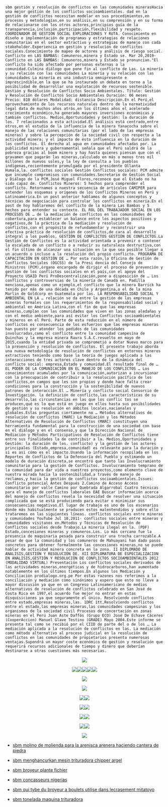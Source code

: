 
```
sbm gestión y resolución de conflictos en las comunidades minerasHacia una mejor gestión de los conflictos socioambientales. dad en la gestión de conflictos necesitan modelar en sus procedimientos,en procesos y metodologías,en su análisis,en su comprensión y en su forma de relacionarse con los otros actores,principios guía de la transparencia,inclusión,participación,flexibilidad y respeto. COORDINADOR DE GESTIÓN SOCIAL EXPLORACIONES Y RUTA. Conocimiento en diseño e implementación de programas y estrategias de relaciones comunitarias en el sector extractivo y estrategias de manejo con cada stakeholder.Experiencia en gestión y resolución de conflictos sociales.Conocimiento de mapeo de actores y análisis de riesgo social. Conflicto en LAS BAMBAS: Comuneros,minera y Estado se. Mar 20,2019· Conflicto en LAS BAMBAS: Comuneros,minera y Estado se pronuncian."El conflicto ha sido afectado por personas externas a la comunidad.Culmina diálogo que pone fin al conflicto de Las. La minería y su relación con las comunidades La minería y su relación con las comunidades La minería es una industria omnipresente e imprescindible,en la que se ha instaurado un debate en torno a la posibilidad de desarrollar una explotación de recursos sostenible. Gestión y Resolución de Conflictos Socio Ambientales. Título: Gestión y Resolución de Conflictos Socio Ambientales Duración: 06 meses Precio: 810 dólares Modalidad: distancia Descripción.En el Perú,el aprovechamiento de los recursos naturales dentro de la normatividad legal data de muchos años atrás,en los últimos años el acelerado crecimiento económico,ha generado mayores inversiones económicas y también conflictos. Medios,Oportunidades y Gestión: la duración de los. 7 relacionados a esta actividad.El análisis está centrado,entre otros,en el estudio de la influencia de la minera Yanacocha sobre el manejo de las relaciones comunitarias (por el lado de las empresas mineras) y sobre la percepción de la sociedad civil con respecto a la actividad minera; y el impacto de ésta influencia en la duración de los conflictos. El derecho al agua en comunidades afectadas por. La publicidad minera y gubernamental señala que el Perú saldrá de la pobreza gracias al boom minero y hay hasta quienes piensan que con el gravamen que pagarán las mineras,calculado en más o menos tres mil millones de nuevos soles,y la ley de consulta a los pueblos indígenas,recientemente promulgada por el presidente Ollanta Humala,la. conflictos sociales Gestión Conflictos sociales: PCM admite que incumple compromisos con comunidades.Secretario de Gestión Social y Diálogo de la PCM,José Miguel Flores,reconoce que el Estado no ha sido capaz de. Conflictos Mineros: 5 hechos para comprender el conflicto. Retornamos a nuestra secuencia de artículos CAMIPER para entender los esquemas y orígenes de los Conflictos Mineros en Perú y Latinoamérica.En un post anterior hablamos de algunos conceptos y técnicas de negociación para controlar los conflictos en minería.En el post de hoy hablaremos del conflicto de la minera Las Bambas y 5 hechos para entender su contexto. EL ROL DEL TRABAJADOR SOCIAL EN LOS PROCESOS DE … de la mediación de conflictos en las comunidades de cobertura,para establecer un balance entre los aspectos positivos y negativos,de la práctica de la mediación y resolución de conflictos,con el propósito de refundamentar y reconstruir una efectiva práctica de resolución de conflictos,de cara al desarrollo integral a los pueblos, GESTIÓN DE CONFLICTOS GESTIÓN DE CONFLICTOS.La Gestión de Conflictos es la actividad orientada a prevenir o contener la escalada de un conflicto o a reducir su naturaleza destructiva,con el fin último de alcanzar una situación en la que sea posible llegar a un acuerdo o incluso a la resolución del propio conflicto. PROGRAMA DE CAPACITACIÓN EN GESTIÓN DE … Por esta razón,la Oficina de Gestión de Conflictos Sociales (OGCSS) de la Presi dencia del Consejo de Ministros (PCM),órgano encargado de dirigir el proceso de prevención y gestión de los conflictos sociales en el país,con el apoyo del Proyecto USAID Perú ProDescentralización,pone a disposición de … Los conflictos y controversias de la minería de Canadá en. Padilla menciona,apenas como un ejemplo,el conflicto que la minera Barrick ha tenido por más de una década en Chile y Argentina,o el de la mina Marlin de Goldcorp en Guatemala por las. LA RESPONSABILIDAD SOCIAL Y AMBIENTAL EN LA … relación se da entre la gestión de las empresas mineras formales con los requerimientos de la responsabilidad social y ambiental en América Latina,con el fin de que las empresas mineras,cumplan con las comunidades que viven en las zonas aledañas y con el medio ambiente,para así evitar los Conflictos socioambientales y mineros en el Perú. Parte de esta reducción en el número de conflictos es consecuencia de los esfuerzos que las empresas mineras han puesto por atender los pedidos de las comunidades involucradas,como el conflicto entre la comunidad campesina de Quinchas y la empresa minera Raura S.A.C.resuelto en mayo de 2015,cuando la entidad privada se comprometió a dotar Nuevo marco para la prevención y resolución de conflictos. El presente trabajo aborda una nueva metodología de resolución de conflictos en entornos mineros extractivos teniendo como base la teoría de juegos aplicada a las interacciones de tres actores clave dentro de la dinámica del conflicto social: empresa,Estado y comunidad.El resultado final de … EL PODER DE LA COMUNICACIÓN EN EL MANEJO DE LOS CONFLICTOS … Los conocimientos acumulados por la comunicación,autorizan a incursionar con la preocupación de contribuir a la resolución pacífica de los conflictos,en campos que les son propios y donde hace falta crear condiciones para la construcción y la sostenibilidad de nuevos patrones de interacción.El … Minería y conflicto social Consorcio de Investigación. la definición de conflicto,las características de su desarrollo,las circunstancias en las que los conflic tos se producen,qué es lo que está en juego en ellos hasta sus posibilidades de gestión y su resolución en ámbitos locales,nacionales y globales.Estas preguntas ciertamente no … Métodos alternativos de resolución de conflictos (MARC) La Mediación y los Métodos Alternativos de Resolución de Conflictos (MARC) constituyen una herramienta fundamental para la construcción de una sociedad con base en el diálogo y en el consenso,y que la Dirección Nacional de Mediación y Métodos Participativos de Resolución de Conflictos tiene entre sus finalidades la de contribuir a la. Medios,Oportunidades y Gestión: la duración de los. conflicto) y la gestión de los actores principales (Estado,empresa,comunidad) es relevante para la duración y si es así cómo es el impacto.Usando la información recopilada en los Reportes de Conflictos de la Defensoría del Pueblo y estimando un modelo de duración discreta,se encontró que tanto las Involucramiento comunitario para la gestión de Conflictos. Involucramiento temprano de la comunidad para dar vida a nuestros proyectos,como elemento clave de nuestra mirada hacia la sostenibilidad,a través de manejo de reclamos,y hacia la gestión de conflictos socioambientales.Issues: Conflicto potencial Antes Después 2.Camino de Acceso Acceso comunitario por valle Camino por Quebrada Algarrobal Cuatro técnicas para el manejo de conflictos laborales EAE Buscar información acerca del manejo de conflictos revela la necesidad de resolver una situación complicada que se está produciendo para evitar o minimizar sus consecuencias negativas.El lugar de trabajo es uno de los escenarios donde más habitualmente se producen estos malentendidos y sobre ello trataremos en las siguientes líneas. conflictos sociales entre mineras y comunidades YouTube Jul 10,2011· conflictos sociales entre mineras y comunidades visitanos en.Métodos y Técnicas de Resolución de Conflictos sociales desde Trabajo.La mineria ilegal en la. (PDF) Estado,concesiones mineras y comuneros.Los. Lo más cercano fue la presencia de maquinaria pesada para construir una trocha carrozable.A pesar de que la comunidad y los comuneros de Mahuayani han dado pasos concretos para obtener formalmente las concesiones mineras,no se puede hablar de actividad minera concreta en la zona. II DIPLOMADO DE ANALISIS,GESTIÓN Y RESOLUCIÓN DE. XII DIPLOMATURA DE ESPECIALIZACION EN ANALISIS,GESTIÓN Y RESOLUCIÓN DE CONFLICTOS SOCIOAMBIENTALES 2012 (MODALIDAD VIRTUAL) Presentación Los conflictos sociales derivados de las actividades mineras,energéticas y de hidrocarburos,han aumentado notablemente en los últimos tiempos.En algunos los Mediación y Conciliación prodialogo.org.pe Por estas razones nos referimos a la conciliación y mediación como sinónimos y espero que esto no lleve a mayor discusión ya que en un Congreso Latinoamericano de medios alternativos de resolución de conflictos celebrado en San José de Costa Rica en 1997,el acuerdo fue mejor no entrar en estas disquisiciones ya que seguramente el único. Resolviendo conflictos entre estado,empresas mineras,las. 1DRC 1tt,Resolviendo conflictos entre el estado,las empresas mineras,las comunidades campesinas y los organismos de la sociedad civil Procesos de concertación en zonas mineras en el Perú Juan Aste Daffós (Grupo ECO) José De Echave Cáceres (CooperAccion) Manuel Glave Testino (GRADE) Mayo 2004.Este informe se presenta tal como se recibió por el CIID de parte del o de los … La mediación aplicada a la resolución de conflictos en las. La mediación como método alternativo al proceso judicial en la resolución de conflictos en las comunidades de propietarios presenta numerosas ventajas.Supondrá un mayor coste económico de gestión y resolución que requerirá recursos adicionales de tiempo y dinero que deberían destinarse a otras cuestiones más necesarias. 
```

<div align="center">

<a href="https://es-crusher.shibang-china.com/github&k=sbm+gesti%C3%B3n+y+resoluci%C3%B3n+de+conflictos+en+las+comunidades+mineras"><img src="https://static.shibang-china.com/es/crusher/logo.jpg"></a>

<a href="https://es-crusher.shibang-china.com/github&k=sbm+gesti%C3%B3n+y+resoluci%C3%B3n+de+conflictos+en+las+comunidades+mineras"><img src="https://static.shibang-china.com/es/crusher/index.jpg"></a><a href="https://es-crusher.shibang-china.com/material.htmlgithub&k=sbm+gesti%C3%B3n+y+resoluci%C3%B3n+de+conflictos+en+las+comunidades+mineras"><img src="https://static.shibang-china.com/es/crusher/material.jpg"></a><a href="https://es-crusher.shibang-china.com/application.htmlgithub&k=sbm+gesti%C3%B3n+y+resoluci%C3%B3n+de+conflictos+en+las+comunidades+mineras"><img src="https://static.shibang-china.com/es/crusher/application.jpg"></a><a href="https://es-crusher.shibang-china.com/aboutus.htmlgithub&k=sbm+gesti%C3%B3n+y+resoluci%C3%B3n+de+conflictos+en+las+comunidades+mineras"><img src="https://static.shibang-china.com/es/crusher/aboutus.jpg"></a><a href="https://es-crusher.shibang-china.com/contact.htmlgithub&k=sbm+gesti%C3%B3n+y+resoluci%C3%B3n+de+conflictos+en+las+comunidades+mineras"><img src="https://static.shibang-china.com/es/crusher/contact.jpg"></a>

<a href="https://es-crusher.shibang-china.com/github&k=sbm+gesti%C3%B3n+y+resoluci%C3%B3n+de+conflictos+en+las+comunidades+mineras"><img src="https://static.shibang-china.com/es/crusher/banner.jpg"></a>

<a href="https://swt.shibang-china.com/github&k=sbm+gesti%C3%B3n+y+resoluci%C3%B3n+de+conflictos+en+las+comunidades+mineras"><img src="https://static.shibang-china.com/es/crusher/text.jpg"></a>

<a href="https://swt.shibang-china.com/github&k=sbm+gesti%C3%B3n+y+resoluci%C3%B3n+de+conflictos+en+las+comunidades+mineras"><img src="https://static.shibang-china.com/es/crusher/chat.jpg"></a><a href="https://es-crusher.shibang-china.com/contact.htmlgithub&k=sbm+gesti%C3%B3n+y+resoluci%C3%B3n+de+conflictos+en+las+comunidades+mineras"><img src="https://static.shibang-china.com/es/crusher/message.jpg"></a>

<a href="https://es-crusher.shibang-china.com/products/pe.htmlgithub&k=sbm+gesti%C3%B3n+y+resoluci%C3%B3n+de+conflictos+en+las+comunidades+mineras"><img src="https://static.shibang-china.com/es/crusher/pe.jpg"></a><a href="https://es-crusher.shibang-china.com/products/pf.htmlgithub&k=sbm+gesti%C3%B3n+y+resoluci%C3%B3n+de+conflictos+en+las+comunidades+mineras"><img src="https://static.shibang-china.com/es/crusher/pf.jpg"></a>

<a href="https://es-crusher.shibang-china.com/products/hpt.htmlgithub&k=sbm+gesti%C3%B3n+y+resoluci%C3%B3n+de+conflictos+en+las+comunidades+mineras"><img src="https://static.shibang-china.com/es/crusher/hpt.jpg"></a><a href="https://es-crusher.shibang-china.com/products/vsi.htmlgithub&k=sbm+gesti%C3%B3n+y+resoluci%C3%B3n+de+conflictos+en+las+comunidades+mineras"><img src="https://static.shibang-china.com/es/crusher/vsi.jpg"></a>

<a href="https://es-crusher.shibang-china.com/products/klv.htmlgithub&k=sbm+gesti%C3%B3n+y+resoluci%C3%B3n+de+conflictos+en+las+comunidades+mineras"><img src="https://static.shibang-china.com/es/crusher/klv.jpg"></a><a href="https://es-crusher.shibang-china.com/products/portable.htmlgithub&k=sbm+gesti%C3%B3n+y+resoluci%C3%B3n+de+conflictos+en+las+comunidades+mineras"><img src="https://static.shibang-china.com/es/crusher/portable.jpg"></a>

<a href="https://swt.shibang-china.com/github&k=sbm+gesti%C3%B3n+y+resoluci%C3%B3n+de+conflictos+en+las+comunidades+mineras"><img src="https://static.shibang-china.com/es/crusher/case.jpg"></a>

</div>


* [sbm molino de molienda para la arenisca arenera haciendo cantera de piedra](sbm%20molino%20de%20molienda%20para%20la%20arenisca%20arenera%20haciendo%20cantera%20de%20piedra.md)

* [sbm menghancurkan mesin trituradora chipper argel](sbm%20menghancurkan%20mesin%20trituradora%20chipper%20argel.md)

* [sbm broyeur plante fichier](sbm%20broyeur%20plante%20fichier.md)

* [sbm concasseurs nigerias](sbm%20concasseurs%20nigerias.md)

* [sbm qui tybe du broyeur a boulets utilise dans lecrasement mitatoyo](sbm%20qui%20tybe%20du%20broyeur%20a%20boulets%20utilise%20dans%20lecrasement%20mitatoyo.md)

* [sbm tonelada maquina trituradora](sbm%20tonelada%20maquina%20trituradora.md)